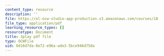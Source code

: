 ```yaml
---
content_type: resource
description: ''
file: https://ol-ocw-studio-app-production.s3.amazonaws.com/courses/18-01sc-single-variable-calculus-fall-2010/0d16d7da8e72e96aade35bce946d758a_Bk5y6Elcy_Q.pdf
file_type: application/pdf
learning_resource_types: []
resourcetype: Document
title: 3play pdf file
type: OCWFile
uid: 0d16d7da-8e72-e96a-ade3-5bce946d758a
---
```

